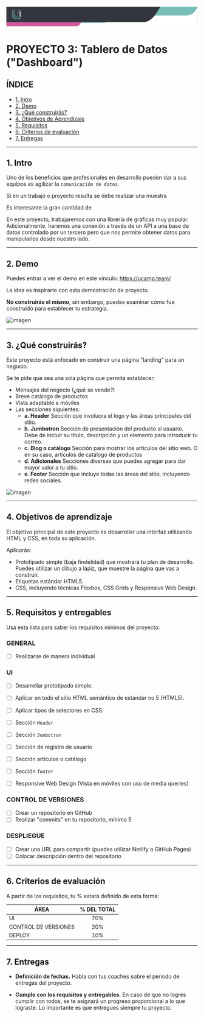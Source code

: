 ![Banner](./imagenes/banner.png)

# PROYECTO 3: Tablero de Datos ("Dashboard")

## **ÍNDICE**

* [1. Intro](#1-intro)
* [2. Demo](#2-demo)
* [3. ¿Qué construirás?](#3-qu%C3%A9-construir%C3%A1s)
* [4. Objetivos de Aprendizaje](#4-objetivos-de-aprendizaje)
* [5. Requisitos](#5-requisitos-y-entregables)
* [6. Criterios de evaluación](#6-criterios-de-evaluaci%C3%B3n)
* [7. Entregas](#7-entregas)

****

## 1. Intro

Uno de los beneficios que profesionales en desarrollo pueden dar a sus equipos es agilizar la `comunicación de datos`.

Si en un trabajo o proyecto resulta se debe realizar una muestra

Es interesante la gran cantidad de 


En este proyecto, trabajaremos con una librería de gráficas muy popular. Adicionalmente, haremos una conexión a través de un API a una base de datos controlado por un tercero pero que nos permite obtener datos para manipularlos desde nuestro lado.


****

## 2. Demo

Puedes entrar a ver el demo en este vínculo: https://ucamp.team/

La idea es inspirarte con esta demostración de proyecto. 

**No construirás el mismo**, sin embargo, puedes examinar cómo fue construido para establecer tu estrategia.

![imagen]("./../demo/demo.png)


****

## 3. ¿Qué construirás?

Este proyecto está enfocado en construir una página "landing" para un negocio.

Se te pide que sea una sola página que permita establecer:

- Mensajes del negocio (¿qué se vende?)
- Breve catálogo de productos
- Vista adaptable a móviles
- Las secciones siguientes:
  - **a. Header**
    Sección que involucra el logo y las áreas principales del sitio.
  - **b. Jumbotron**
    Sección de presentación del producto al usuario. Debe de incluir su título, descripción y un elemento para introducir tu correo.
  - **c. Blog o catálogo**
    Sección para mostrar los artículos del sitio web. O en su caso, artículos de catálogo de productos
  - **d. Adicionales**
    Secciones diversas que puedes agregar para dar mayor valor a tu sitio.
  - **e. Footer**
    Sección que incluye todas las áreas del sitio, incluyendo redes sociales.

![imagen]("./../demo/layout.png)

****

## 4. Objetivos de aprendizaje

El objetivo principal de este proyecto es desarrollar una interfaz utilizando HTML y CSS, en toda su aplicación.

Aplicarás:

- Prototipado simple (baja findelidad) que mostrará tu plan de desarrollo. Puedes utilizar un dibujo a lápiz, que muestre la página que vas a construir.
- Etiquetas estándar HTML5.
- CSS, incluyendo técnicas Flexbox, CSS Grids y Responsive Web Design.

****

## 5. Requisitos y entregables

Usa esta lista para saber los requisitos mínimos del proyecto:

### GENERAL

- [ ] Realizarse de manera individual

### UI
- [ ] Desarrollar prototipado simple.
- [ ] Aplicar en todo el sitio HTML semántico de estándar no.5 (HTML5).
- [ ] Aplicar tipos de selectores en CSS.
- [ ] Sección `Header`
- [ ] Sección `Jumbotron`
- [ ] Sección de registro de usuario
- [ ] Sección artículos o catálogo
- [ ] Sección `footer`
- [ ] Responsive Web Design (Vista en móviles con uso de media queries)


### CONTROL DE VERSIONES
- [ ] Crear un repositorio en GitHub
- [ ] Realizar "commits" en tu repositorio, mínimo 5

### DESPLIEGUE
- [ ] Crear una URL para compartir (puedes utilizar Netlify o GitHub Pages)
- [ ] Colocar descripción dentro del repositorio

****

## 6. Criterios de evaluación

A partir de los requisitos, tu % estará definido de esta forma:

| ÁREA       | % DEL TOTAL |
| ------------- |:-------------:|
| UI      | 70%     |
| CONTROL DE VERSIONES      | 20%     |
| DEPLOY | 10%      |

****

## 7. Entregas

- **Definición de fechas.** Habla con tus coaches sobre el periodo de entregas del proyecto.

- **Cumple con los requisitos y entregables.** En caso de que no logres cumplir con todos, se te asignará un progreso proporcional a lo que lograste. Lo importante es que entregues siempre tu proyecto.
